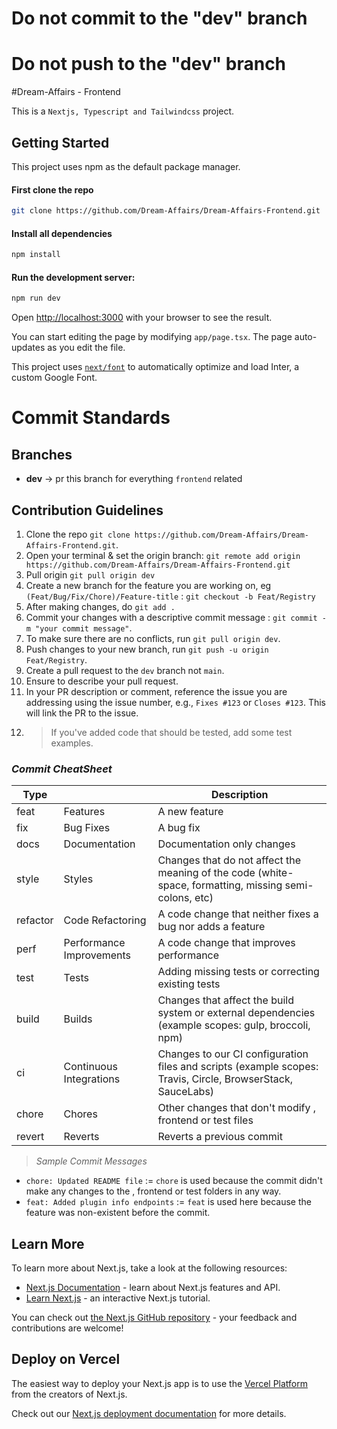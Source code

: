 # Do not commit to the "dev" branch
# Do not push to the "dev" branch
#Dream-Affairs - Frontend

This is a `Nextjs, Typescript and Tailwindcss` project.

## Getting Started

This project uses npm as the default package manager.

#### First clone the repo

```bash
git clone https://github.com/Dream-Affairs/Dream-Affairs-Frontend.git
```

#### Install all dependencies

```bash
npm install
```

#### Run the development server:

```bash
npm run dev
```

Open [http://localhost:3000](http://localhost:3000) with your browser to see the result.

You can start editing the page by modifying `app/page.tsx`. The page auto-updates as you edit the file.

This project uses [`next/font`](https://nextjs.org/docs/basic-features/font-optimization) to automatically optimize and load Inter, a custom Google Font.

# Commit Standards

## Branches

- **dev** -> pr this branch for everything `frontend` related

## Contribution Guidelines

1. Clone the repo `git clone https://github.com/Dream-Affairs/Dream-Affairs-Frontend.git`.
2. Open your terminal & set the origin branch: `git remote add origin https://github.com/Dream-Affairs/Dream-Affairs-Frontend.git`
3. Pull origin `git pull origin dev`
4. Create a new branch for the feature you are working on, eg `(Feat/Bug/Fix/Chore)/Feature-title` : `git checkout -b Feat/Registry`
5. After making changes, do `git add .`
6. Commit your changes with a descriptive commit message : `git commit -m "your commit message"`.
7. To make sure there are no conflicts, run `git pull origin dev`.
8. Push changes to your new branch, run `git push -u origin Feat/Registry`.
9. Create a pull request to the `dev` branch not `main`.
10. Ensure to describe your pull request.
11. In your PR description or comment, reference the issue you are addressing using the issue number, e.g., `Fixes #123` or `Closes #123`. This will link the PR to the issue.
12. > If you've added code that should be tested, add some test examples.

### _Commit CheatSheet_

| Type     |                          | Description                                                                                                 |
| -------- | ------------------------ | ----------------------------------------------------------------------------------------------------------- |
| feat     | Features                 | A new feature                                                                                               |
| fix      | Bug Fixes                | A bug fix                                                                                                   |
| docs     | Documentation            | Documentation only changes                                                                                  |
| style    | Styles                   | Changes that do not affect the meaning of the code (white-space, formatting, missing semi-colons, etc)      |
| refactor | Code Refactoring         | A code change that neither fixes a bug nor adds a feature                                                   |
| perf     | Performance Improvements | A code change that improves performance                                                                     |
| test     | Tests                    | Adding missing tests or correcting existing tests                                                           |
| build    | Builds                   | Changes that affect the build system or external dependencies (example scopes: gulp, broccoli, npm)         |
| ci       | Continuous Integrations  | Changes to our CI configuration files and scripts (example scopes: Travis, Circle, BrowserStack, SauceLabs) |
| chore    | Chores                   | Other changes that don't modify , frontend or test files                                                    |
| revert   | Reverts                  | Reverts a previous commit                                                                                   |

> _Sample Commit Messages_

- `chore: Updated README file` := `chore` is used because the commit didn't make any changes to the , frontend or test folders in any way.
- `feat: Added plugin info endpoints` := `feat` is used here because the feature was non-existent before the commit.


## Learn More

To learn more about Next.js, take a look at the following resources:

- [Next.js Documentation](https://nextjs.org/docs) - learn about Next.js features and API.
- [Learn Next.js](https://nextjs.org/learn) - an interactive Next.js tutorial.

You can check out [the Next.js GitHub repository](https://github.com/vercel/next.js/) - your feedback and contributions are welcome!

## Deploy on Vercel

The easiest way to deploy your Next.js app is to use the [Vercel Platform](https://vercel.com/new?utm_medium=default-template&filter=next.js&utm_source=create-next-app&utm_campaign=create-next-app-readme) from the creators of Next.js.

Check out our [Next.js deployment documentation](https://nextjs.org/docs/deployment) for more details.
